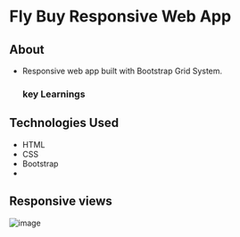 # Fly Buy Responsive Web App

## About
* Responsive web app built with Bootstrap Grid System.

    ### key Learnings
## Technologies Used
* HTML
* CSS
* Bootstrap
* 
## Responsive views
![image](https://user-images.githubusercontent.com/86845154/199163665-64236573-ac65-4ef0-be33-b39c68edd358.png)

